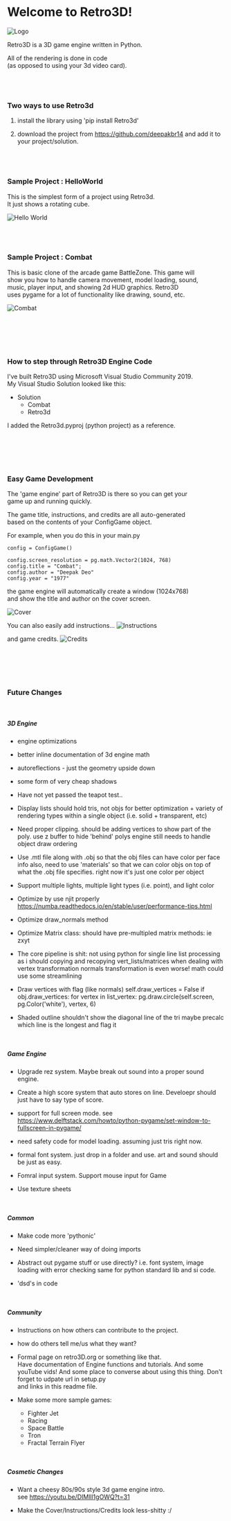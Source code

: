 # Welcome to Retro3D!

![Logo](doc/Logo.png)

Retro3D is a 3D game engine written in Python.

All of the rendering is done in code  
(as opposed to using your 3d video card).
<BR><BR><BR><BR>


### Two ways to use Retro3d

1) install the library using 'pip install Retro3d'

2) download the project from https://github.com/deepakbr14
   and add it to your project/solution.
<BR><BR><BR><BR>


### Sample Project : HelloWorld <link>
This is the simplest form of a project using Retro3d.  
It just shows a rotating cube. 

![Hello World](doc/HelloWorldScreenShot.png)
<BR><BR><BR><BR>

### Sample Project : Combat <link>
This is basic clone of the arcade game BattleZone. This game will  
show you how to handle camera movement, model loading, sound,   
music, player input, and showing 2d HUD graphics.  Retro3D  
uses pygame for a lot of functionality like drawing, sound, etc.

![Combat](doc/CombatScreenShot.png)



<BR><BR><BR><BR>

### How to step through Retro3D Engine Code
I've built Retro3D using Microsoft Visual Studio Community 2019.  
My Visual Studio Solution looked like this:

- Solution  
    - Combat
    - Retro3d

I added the Retro3d.pyproj (python project) as a reference.


<BR><BR><BR><BR>

### Easy Game Development

The 'game engine' part of Retro3D is there so you can get your  
game up and running quickly.

The game title, instructions, and credits are all auto-generated  
based on the contents of your ConfigGame object.

For example, when you do this in your main.py

```
config = ConfigGame()

config.screen_resolution = pg.math.Vector2(1024, 768)
config.title = "Combat";
config.author = "Deepak Deo"
config.year = "1977"
```

the game engine will automatically create a window (1024x768)  
and show the title and author on the cover screen.

![Cover](doc/GameCoverScreenShot.png)

You can also easily add instructions...
![Instructions](doc/GameInstructionsScreenShot.png)

and game credits.
![Credits](doc/GameCreditsScreenShot.png)


<BR><BR><BR><BR>

### Future Changes
<BR>

##### 3D Engine

* engine optimizations

* better inline documentation of 3d engine math 

* autoreflections - just the geometry upside down

* some form of very cheap shadows

* Have not yet passed the teapot test..

* Display lists should hold tris, not objs
  for better optimization + variety of rendering types within
  a single object (i.e. solid + transparent, etc)

* Need proper clipping. should be adding vertices to show part of the poly.
  use z buffer to hide 'behind' polys
  engine still needs to handle object draw ordering

* Use .mtl file along with .obj so that the obj files can have color per face info
  also, need to use 'materials' so that we can color objs on top of what the .obj file specifies.
  right now it's just one color per object

* Support multiple lights, multiple light types (i.e. point), and light color

* Optimize by use njit properly
  https://numba.readthedocs.io/en/stable/user/performance-tips.html

* Optimize draw_normals method

* Optimize Matrix class: should have pre-multipled matrix methods: ie zxyt

* The core pipeline is shit:
  not using python for single line list processing as i should
  copying and recopying vert_lists/matrices when dealing with vertex transformation
  normals transformation is even worse!
  math could use some streamlining
               
* Draw vertices with flag (like normals)
  self.draw_vertices = False
  if obj.draw_vertices:
      for vertex in list_vertex:
          pg.draw.circle(self.screen, pg.Color('white'), vertex, 6)    

* Shaded outline shouldn't show the diagonal line of the tri
  maybe precalc which line is the longest and flag it

<BR>

##### Game Engine


* Upgrade rez system. Maybe break out sound into a proper
  sound engine. 

* Create a high score system that auto stores on line.
  Develoepr should just have to say type of score.

* support for full screen mode. see  
  https://www.delftstack.com/howto/python-pygame/set-window-to-fullscreen-in-pygame/

* need safety code for model loading. assuming just tris right now.

* formal font system. just drop in a folder and use. 
  art and sound should be just as easy.

* Fomral input system.
  Support mouse input for Game

* Use texture sheets

<BR>

##### Common

* Make code more 'pythonic'

* Need simpler/cleaner way of doing imports 

* Abstract out pygame stuff or use directly?
  i.e. font system, image loading with error checking
  same for python standard lib and si code.

* 'dsd's in code

<BR>

##### Community

* Instructions on how others can contribute to the project.

* how do others tell me/us what they want?

* Formal page on retro3D.org or something like that.  
  Have documentation of Engine functions and tutorials.
  And some youTube vids! And some place to converse about
  using this thing. Don't forget to udpate url in setup.py  
  and links in this readme file.

* Make some more sample games:
  - Fighter Jet
  - Racing
  - Space Battle
  - Tron
  - Fractal Terrain Flyer

<BR>

##### Cosmetic Changes

* Want a cheesy 80s/90s style 3d game engine intro.  
  see https://youtu.be/DIMlll1gOWQ?t=31

* Make the Cover/Instructions/Credits look less-shitty :/

 
<BR><BR><BR><BR>
